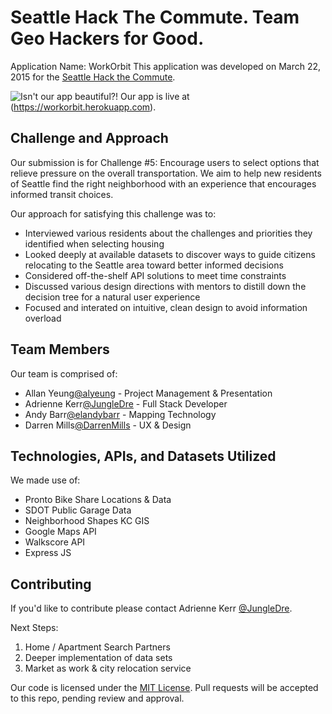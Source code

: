 # Seattle Hack The Commute.  Team Geo Hackers for Good.
Application Name: WorkOrbit
This application was developed on March 22, 2015 for the [Seattle Hack the Commute](http://hackthecommute.seattle.gov/).

![Isn't our app beautiful?!](http://i.imgur.com/i0s7Mr6.png)
Our app is live at (https://workorbit.herokuapp.com).

## Challenge and Approach

Our submission is for Challenge #5: Encourage users to select options that relieve pressure on the overall transportation.
We aim to help new residents of Seattle find the right neighborhood with an experience that encourages informed transit choices.

Our approach for satisfying this challenge was to:

- Interviewed various residents about the challenges and priorities they identified when selecting housing
- Looked deeply at available datasets to discover ways to guide citizens relocating to the Seattle area toward better informed decisions
- Considered off-the-shelf API solutions to meet time constraints
- Discussed various design directions with mentors to distill down the decision tree for a natural user experience
- Focused and interated on intuitive, clean design to avoid information overload


## Team Members

Our team is comprised of:

- Allan Yeung[@alyeung](https://github.com/alyeung) - Project Management & Presentation
- Adrienne Kerr[@JungleDre](https://github.com/jungledre) - Full Stack Developer
- Andy Barr[@elandybarr](https://github.com/elandybarr) - Mapping Technology
- Darren Mills[@DarrenMills](https://github.com/DarrenRM) - UX & Design

## Technologies, APIs, and Datasets Utilized

We made use of:

- Pronto Bike Share Locations & Data
- SDOT Public Garage Data
- Neighborhood Shapes KC GIS
- Google Maps API
- Walkscore API
- Express JS

## Contributing

If you'd like to contribute please contact Adrienne Kerr [@JungleDre](https://github.com/jungledre).

Next Steps:
1. Home / Apartment Search Partners
2. Deeper implementation of data sets
3. Market as work & city relocation service

Our code is licensed under the [MIT License](LICENSE.md). Pull requests will be accepted to this repo, pending review and approval.
